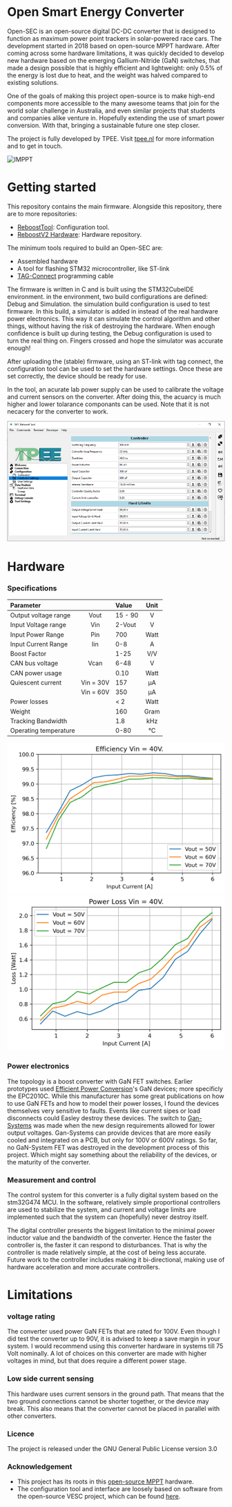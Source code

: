 # Open Smart Energy Converter #
Open-SEC is an open-source digital DC-DC converter that is designed to function as maximum power point trackers in solar-powered race cars. The development started in 2018 based on open-source MPPT hardware. After coming across some hardware limitations, it was quickly decided to develop new hardware based on the emerging Gallium-Nitride (GaN) switches, that made a design possible that is highly efficient and lightweight: only 0.5% of the energy is lost due to heat, and the weight was halved compared to existing solutions. 

One of the goals of making this project open-source is to make high-end components more accessible to the many awesome teams that join for the world solar challenge in Australia, and even similar projects that students and companies alike venture in. Hopefully extending the use of smart power conversion. With that, bringing a sustainable future one step closer.

The project is fully developed by TPEE. Visit [tpee.nl](https://www.tpee.nl) for more information and to get in touch.

![IMPPT](Pictures/MPPT-STRAIGHT.png)

# Getting started #

This repository contains the main firmware. Alongside this repository, there are to more repositories:

* [ReboostTool](https://github.com/TjitteS/ReboostTool): Configuration tool.
* [ReboostV2 Hardware](https://github.com/TjitteS/ReboostV2-Hardware): Hardware repository.


The minimum tools required to build an Open-SEC are:
* Assembled hardware
* A tool for flashing STM32 microcontroller, like ST-link
* [TAG-Connect](https://www.tag-connect.com/debugger-cable-selection-installation-instructions/st-link-v2) programming cable

The firmware is written in C and is built using the STM32CubeIDE environment. in the environment, two build configurations are defined: Debug and Simulation. the simulation build configuration is used to test firmware. In this build, a simulator is added in instead of the real hardware power electronics. This way it can simulate the control algorithm and other things, without having the risk of destroying the hardware. When enough confidence is built up during testing, the Debug configuration is used to turn the real thing on. Fingers crossed and hope the simulator was accurate enough!

After uploading the (stable) firmware, using an ST-link with tag connect, the configuration tool can be used to set the hardware settings. Once these are set correctly, the device should be ready for use.

In the tool, an acurate lab power supply can be used to calibrate the voltage and current sensors on the converter. After doing this, the acuarcy is much higher and lower tolarance componants can be used. Note that it is not necacery for the converter to work.

![Tool](Pictures/tool02.png)

# Hardware #

### Specifications ###

| Parameter	             |           |	 Value	| Unit |
|:-----------------------|:---------:|:---------|:----:|
| Output voltage range   | Vout      | 15 - 90	| V    |
| Input Voltage range    | Vin	     | 2-Vout	| V    |
| Input Power Range	     | Pin       | 700	    | Watt |
| Input Current Range	 | Iin	     | 0-8		| A    |
| Boost Factor			 | 		     | 1-25	    | V/V  |	
| CAN bus voltage	     | Vcan	     | 6-48	    | V    |
| CAN power usage		 |           | 0.10     | Watt |
| Quiescent current	     | Vin = 30V | 157      | µA   |
| 	                     | Vin = 60V | 350	    | µA   |
| Power losses		     |           | < 2      | Watt |
| Weight		         |           | 160	    | Gram |
| Tracking Bandwidth	 |	         | 1.8      | kHz  |
| Operating temperature	 |	         | 0-80     | °C   |

![efficiency](Pictures/Efficiency40V_0-6A_50-70V.png)
![efficiency](Pictures/Power_Losses_40V_0-6A_50-70V.png)

### Power electronics ###

The topology is a boost converter with GaN FET switches. Earlier prototypes used [Efficient Power Conversion](https://epc-co.com/epc)'s GaN devices; more specificly the EPC2010C. While this manufacturer has some great publications on how to use GaN FETs and how to model their power losses, I found the devices themselves very sensitive to faults. Events like current sipes or load disconnects could Easley destroy these devices. The switch to [Gan-Systems](https://gansystems.com/) was made when the new design requirements allowed for lower output voltages. Gan-Systems can provide devices that are more easily cooled and integrated on a PCB, but only for 100V or 600V ratings. So far, no GaN-System FET was destroyed in the development process of this project. Which might say something about the reliability of the devices, or the maturity of the converter. 


### Measurement and control ###

The control system for this converter is a fully digital system based on the stm32G474 MCU. In the software, relatively simple proportional controllers are used to stabilize the system, and current and voltage limits are implemented such that the system can (hopefully) never destroy itself. 

The digital controller presents the biggest limitation to the minimal power inductor value and the bandwidth of the converter. Hence the faster the controller is, the faster it can respond to disturbances. That is why the controller is made relatively simple, at the cost of being less accurate. Future work to the controller includes making it bi-directional, making use of hardware acceleration and more accurate controllers. 



# Limitations #

### voltage rating ###

The converter used power GaN FETs that are rated for 100V. Even though I did test the converter up to 90V, it is advised to keep a save margin in your system. I would recommend using this converter hardware in systems till 75 Volt nominally. A lot of choices on this converter are made with higher voltages in mind, but that does require a different power stage.

### Low side current sensing ###

This hardware uses current sensors in the ground path. That means that the two ground connections cannot be shorter together, or the device may break. This also means that the converter cannot be placed in parallel with other converters.


### Licence ###

The project is released under the GNU General Public License version 3.0

### Acknowledgement ###

* This project has its roots in this [open-source MPPT](https://github.com/DieBieEngineering/DieBieMPPT) hardware.
* The configuration tool and interface are loosely based on software from the open-source VESC project, which can be found [here](https://github.com/vedderb/vesc_tool).
